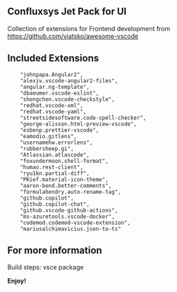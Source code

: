 ## Confluxsys Jet Pack for UI

Collection of extensions for Frontend development from https://github.com/viatsko/awesome-vscode

## Included Extensions
```
    "johnpapa.Angular2",
    "alexiv.vscode-angular2-files",
    "angular.ng-template",
    "dbaeumer.vscode-eslint",
    "shengchen.vscode-checkstyle",
    "redhat.vscode-xml",
    "redhat.vscode-yaml",
    "streetsidesoftware.code-spell-checker",
    "george-alisson.html-preview-vscode",
    "esbenp.prettier-vscode",
    "eamodio.gitlens",
    "usernamehw.errorlens",
    "rubbersheep.gi",
    "Atlassian.atlascode",
    "foxundermoon.shell-format",
    "humao.rest-client",
    "ryu1kn.partial-diff",
    "PKief.material-icon-theme",
    "aaron-bond.better-comments",
    "formulahendry.auto-rename-tag",
    "github.copilot",
    "github.copilot-chat",
    "github.vscode-github-actions",
    "ms-azuretools.vscode-docker",
    "codemod.codemod-vscode-extension",
    "mariusalchimavicius.json-to-ts"
```

## For more information

Build steps:
vsce package

**Enjoy!**
